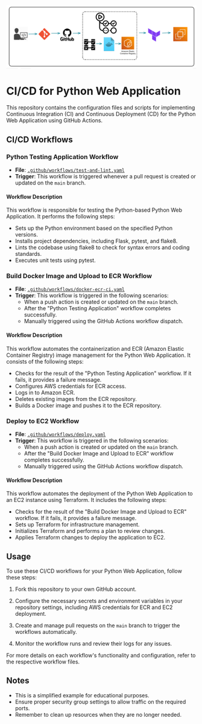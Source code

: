 ![Overview](simple-flask.PNG)

# CI/CD for Python Web Application

This repository contains the configuration files and scripts for implementing Continuous Integration (CI) and Continuous Deployment (CD) for the Python Web Application using GitHub Actions.

## CI/CD Workflows 

### Python Testing Application Workflow

- **File**: [`.github/workflows/test-and-lint.yaml`](.github/workflows/test-and-lint.yaml)
- **Trigger**: This workflow is triggered whenever a pull request is created or updated on the `main` branch.

#### Workflow Description

This workflow is responsible for testing the Python-based Python Web Application. It performs the following steps:
- Sets up the Python environment based on the specified Python versions.
- Installs project dependencies, including Flask, pytest, and flake8.
- Lints the codebase using flake8 to check for syntax errors and coding standards.
- Executes unit tests using pytest.

### Build Docker Image and Upload to ECR Workflow

- **File**: [`.github/workflows/docker-ecr-ci.yaml`](.github/workflows/docker-ecr-ci.yaml)
- **Trigger**: This workflow is triggered in the following scenarios:
  - When a push action is created or updated on the `main` branch.
  - After the "Python Testing Application" workflow completes successfully.
  - Manually triggered using the GitHub Actions workflow dispatch.

#### Workflow Description

This workflow automates the containerization and ECR (Amazon Elastic Container Registry) image management for the Python Web Application. It consists of the following steps:
- Checks for the result of the "Python Testing Application" workflow. If it fails, it provides a failure message.
- Configures AWS credentials for ECR access.
- Logs in to Amazon ECR.
- Deletes existing images from the ECR repository.
- Builds a Docker image and pushes it to the ECR repository.

### Deploy to EC2 Workflow

- **File**: [`.github/workflows/deploy.yaml`](.github/workflows/deploy.yaml)
- **Trigger**: This workflow is triggered in the following scenarios:
  - When a push action is created or updated on the `main` branch.
  - After the "Build Docker Image and Upload to ECR" workflow completes successfully.
  - Manually triggered using the GitHub Actions workflow dispatch.

#### Workflow Description

This workflow automates the deployment of the Python Web Application to an EC2 instance using Terraform. It includes the following steps:
- Checks for the result of the "Build Docker Image and Upload to ECR" workflow. If it fails, it provides a failure message.
- Sets up Terraform for infrastructure management.
- Initializes Terraform and performs a plan to review changes.
- Applies Terraform changes to deploy the application to EC2.

## Usage

To use these CI/CD workflows for your Python Web Application, follow these steps:

1. Fork this repository to your own GitHub account.

2. Configure the necessary secrets and environment variables in your repository settings, including AWS credentials for ECR and EC2 deployment.

3. Create and manage pull requests on the `main` branch to trigger the workflows automatically.

4. Monitor the workflow runs and review their logs for any issues.

For more details on each workflow's functionality and configuration, refer to the respective workflow files.

## Notes

- This is a simplified example for educational purposes.
- Ensure proper security group settings to allow traffic on the required ports.
- Remember to clean up resources when they are no longer needed.
